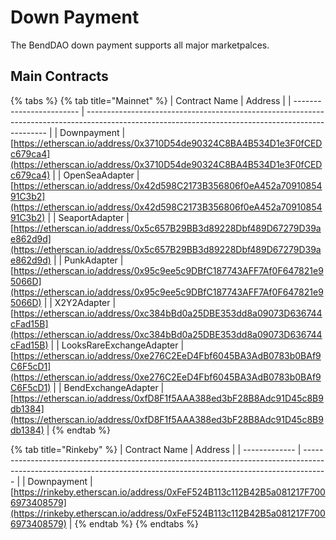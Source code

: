 # Down Payment

The BendDAO down payment supports all major marketpalces.

## Main Contracts

{% tabs %}
{% tab title="Mainnet" %}
| Contract Name            | Address                                                                                                                                            |
| ------------------------ | -------------------------------------------------------------------------------------------------------------------------------------------------- |
| Downpayment              | [https://etherscan.io/address/0x3710D54de90324C8BA4B534D1e3F0fCEDc679ca4](https://etherscan.io/address/0x3710D54de90324C8BA4B534D1e3F0fCEDc679ca4) |
| OpenSeaAdapter           | [https://etherscan.io/address/0x42d598C2173B356806f0eA452a7091085491C3b2](https://etherscan.io/address/0x42d598C2173B356806f0eA452a7091085491C3b2) |
| SeaportAdapter           | [https://etherscan.io/address/0x5c657B29BB3d89228Dbf489D67279D39ae862d9d](https://etherscan.io/address/0x5c657B29BB3d89228Dbf489D67279D39ae862d9d) |
| PunkAdapter              | [https://etherscan.io/address/0x95c9ee5c9DBfC187743AFF7Af0F647821e95066D](https://etherscan.io/address/0x95c9ee5c9DBfC187743AFF7Af0F647821e95066D) |
| X2Y2Adapter              | [https://etherscan.io/address/0xc384bBd0a25DBE353dd8a09073D636744cFad15B](https://etherscan.io/address/0xc384bBd0a25DBE353dd8a09073D636744cFad15B) |
| LooksRareExchangeAdapter | [https://etherscan.io/address/0xe276C2EeD4Fbf6045BA3AdB0783b0BAf9C6F5cD1](https://etherscan.io/address/0xe276C2EeD4Fbf6045BA3AdB0783b0BAf9C6F5cD1) |
| BendExchangeAdapter      | [https://etherscan.io/address/0xfD8F1f5AAA388ed3bF28B8Adc91D45c8B9db1384](https://etherscan.io/address/0xfD8F1f5AAA388ed3bF28B8Adc91D45c8B9db1384) |
{% endtab %}

{% tab title="Rinkeby" %}
| Contract Name | Address                                                                                                                                                            |
| ------------- | ------------------------------------------------------------------------------------------------------------------------------------------------------------------ |
| Downpayment   | [https://rinkeby.etherscan.io/address/0xFeF524B113c112B42B5a081217F7006973408579](https://rinkeby.etherscan.io/address/0xFeF524B113c112B42B5a081217F7006973408579) |
{% endtab %}
{% endtabs %}
